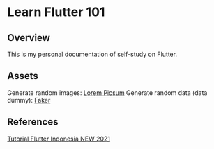 # Learn Flutter 101

## Overview

This is my personal documentation of self-study on Flutter.

## Assets
Generate random images: [Lorem Picsum](https://picsum.photos/)
Generate random data (data dummy): [Faker](https://pub.dev/)

## References
[Tutorial Flutter Indonesia NEW 2021](https://www.youtube.com/playlist?list=PL7jdfftn7HKsfTtv8FOaTbLIf7feiQTRu)
